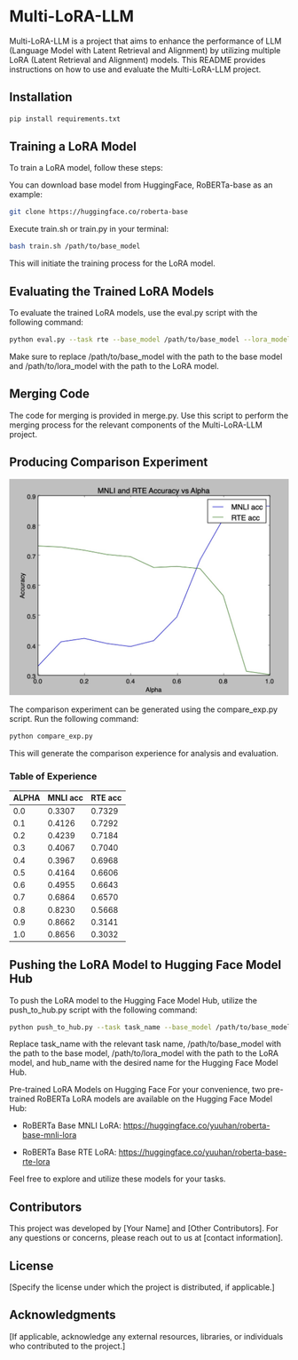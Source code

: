 # Multi-LoRA-LLM

Multi-LoRA-LLM is a project that aims to enhance the performance of LLM (Language Model with Latent Retrieval and Alignment) by utilizing multiple LoRA (Latent Retrieval and Alignment) models. This README provides instructions on how to use and evaluate the Multi-LoRA-LLM project.

## Installation

``` bash
pip install requirements.txt
```

## Training a LoRA Model

To train a LoRA model, follow these steps:

You can download base model from HuggingFace, RoBERTa-base as an example:

``` bash
git clone https://huggingface.co/roberta-base
```

Execute train.sh or train.py in your terminal:

``` bash
bash train.sh /path/to/base_model
```

This will initiate the training process for the LoRA model.

## Evaluating the Trained LoRA Models

To evaluate the trained LoRA models, use the eval.py script with the following command:

``` bash
python eval.py --task rte --base_model /path/to/base_model --lora_model /path/to/lora_model
```

Make sure to replace /path/to/base_model with the path to the base model and /path/to/lora_model with the path to the LoRA model.

## Merging Code

The code for merging is provided in merge.py. Use this script to perform the merging process for the relevant components of the Multi-LoRA-LLM project.

## Producing Comparison Experiment

![Comparison Experiment](./imgs/compare_exp1.jpg)

The comparison experiment can be generated using the compare_exp.py script. Run the following command:

``` bash
python compare_exp.py
```

This will generate the comparison experience for analysis and evaluation.

### Table of Experience

| ALPHA | MNLI acc | RTE acc |
|-------|----------|---------|
| 0.0   | 0.3307   | 0.7329  |
| 0.1   | 0.4126   | 0.7292  |
| 0.2   | 0.4239   | 0.7184  |
| 0.3   | 0.4067   | 0.7040  |
| 0.4   | 0.3967   | 0.6968  |
| 0.5   | 0.4164   | 0.6606  |
| 0.6   | 0.4955   | 0.6643  |
| 0.7   | 0.6864   | 0.6570  |
| 0.8   | 0.8230   | 0.5668  |
| 0.9   | 0.8662   | 0.3141  |
| 1.0   | 0.8656   | 0.3032  |



## Pushing the LoRA Model to Hugging Face Model Hub

To push the LoRA model to the Hugging Face Model Hub, utilize the push_to_hub.py script with the following command:

``` bash
python push_to_hub.py --task task_name --base_model /path/to/base_model --lora_model /path/to/lora_model --hub_name hub_name
```

Replace task_name with the relevant task name, /path/to/base_model with the path to the base model, /path/to/lora_model with the path to the LoRA model, and hub_name with the desired name for the Hugging Face Model Hub.

Pre-trained LoRA Models on Hugging Face
For your convenience, two pre-trained RoBERTa LoRA models are available on the Hugging Face Model Hub:

- RoBERTa Base MNLI LoRA: <https://huggingface.co/yuuhan/roberta-base-mnli-lora>

- RoBERTa Base RTE LoRA: <https://huggingface.co/yuuhan/roberta-base-rte-lora>

Feel free to explore and utilize these models for your tasks.

## Contributors

This project was developed by [Your Name] and [Other Contributors]. For any questions or concerns, please reach out to us at [contact information].

## License

[Specify the license under which the project is distributed, if applicable.]

## Acknowledgments

[If applicable, acknowledge any external resources, libraries, or individuals who contributed to the project.]